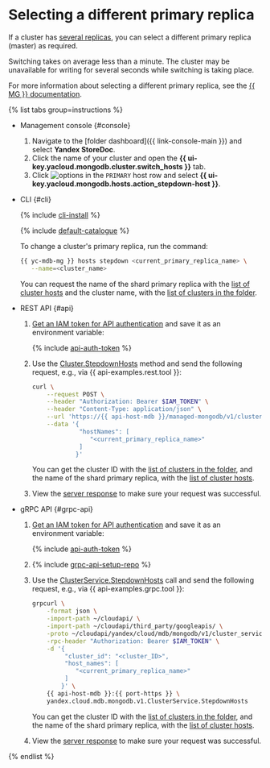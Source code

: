 # Selecting a different primary replica

If a cluster has [several replicas](../concepts/replication.md), you can select a different primary replica (master) as required.

Switching takes on average less than a minute. The cluster may be unavailable for writing for several seconds while switching is taking place.

For more information about selecting a different primary replica, see the [{{ MG }} documentation](https://docs.mongodb.com/manual/reference/method/rs.stepDown/).

{% list tabs group=instructions %}

- Management console {#console}

    1. Navigate to the [folder dashboard]({{ link-console-main }}) and select **Yandex StoreDoc**.
    1. Click the name of your cluster and open the **{{ ui-key.yacloud.mongodb.cluster.switch_hosts }}** tab.
    1. Click ![options](../../_assets/console-icons/ellipsis.svg) in the `PRIMARY` host row and select **{{ ui-key.yacloud.mongodb.hosts.action_stepdown-host }}**.

- CLI {#cli}

    {% include [cli-install](../../_includes/cli-install.md) %}

    {% include [default-catalogue](../../_includes/default-catalogue.md) %}

    To change a cluster's primary replica, run the command:

    ```bash
    {{ yc-mdb-mg }} hosts stepdown <current_primary_replica_name> \
       --name=<cluster_name>
    ```

    You can request the name of the shard primary replica with the [list of cluster hosts](hosts.md#list) and the cluster name, with the [list of clusters in the folder](cluster-list.md#list-clusters).

- REST API {#api}

    1. [Get an IAM token for API authentication](../api-ref/authentication.md) and save it as an environment variable:

        {% include [api-auth-token](../../_includes/mdb/api-auth-token.md) %}

    1. Use the [Cluster.StepdownHosts](../api-ref/Cluster/stepdownHosts.md) method and send the following request, e.g., via {{ api-examples.rest.tool }}:

        ```bash
        curl \
            --request POST \
            --header "Authorization: Bearer $IAM_TOKEN" \
            --header "Content-Type: application/json" \
            --url 'https://{{ api-host-mdb }}/managed-mongodb/v1/clusters/<cluster_ID>:stepdownHosts' \
            --data '{
                     "hostNames": [
                        "<current_primary_replica_name>"
                     ]
                    }'
        ```

        You can get the cluster ID with the [list of clusters in the folder](cluster-list.md#list-clusters), and the name of the shard primary replica, with the [list of cluster hosts](hosts.md#list).

    1. View the [server response](../api-ref/Cluster/stepdownHosts.md#yandex.cloud.operation.Operation) to make sure your request was successful.

- gRPC API {#grpc-api}

    1. [Get an IAM token for API authentication](../api-ref/authentication.md) and save it as an environment variable:

        {% include [api-auth-token](../../_includes/mdb/api-auth-token.md) %}

    1. {% include [grpc-api-setup-repo](../../_includes/mdb/grpc-api-setup-repo.md) %}

    1. Use the [ClusterService.StepdownHosts](../api-ref/grpc/Cluster/stepdownHosts.md) call and send the following request, e.g., via {{ api-examples.grpc.tool }}:

        ```bash
        grpcurl \
            -format json \
            -import-path ~/cloudapi/ \
            -import-path ~/cloudapi/third_party/googleapis/ \
            -proto ~/cloudapi/yandex/cloud/mdb/mongodb/v1/cluster_service.proto \
            -rpc-header "Authorization: Bearer $IAM_TOKEN" \
            -d '{
                 "cluster_id": "<cluster_ID>",
                 "host_names": [
                    "<current_primary_replica_name>"
                 ]
                }' \
            {{ api-host-mdb }}:{{ port-https }} \
            yandex.cloud.mdb.mongodb.v1.ClusterService.StepdownHosts
        ```    

        You can get the cluster ID with the [list of clusters in the folder](cluster-list.md#list-clusters), and the name of the shard primary replica, with the [list of cluster hosts](hosts.md#list).

    1. View the [server response](../api-ref/grpc/Cluster/stepdownHosts.md#yandex.cloud.operation.Operation) to make sure your request was successful.

{% endlist %}
